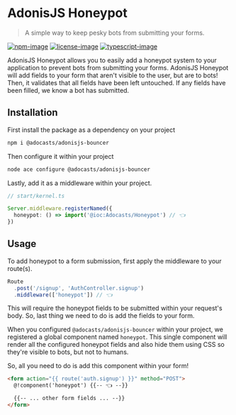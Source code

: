 # AdonisJS Honeypot
> A simple way to keep pesky bots from submitting your forms.

[![npm-image]][npm-url] [![license-image]][license-url] [![typescript-image]][typescript-url]

AdonisJS Honeypot allows you to easily add a honeypot system to your application
to prevent bots from submitting your forms. AdonisJS Honeypot will add fields to your form
that aren't visible to the user, but are to bots! Then, it validates that all fields
have been left untouched. If any fields have been filled, we know a bot has submitted.

## Installation
First install the package as a dependency on your project
```bash
npm i @adocasts/adonisjs-bouncer
```
Then configure it within your project
```bash
node ace configure @adocasts/adonisjs-bouncer
```

Lastly, add it as a middleware within your project.
```typescript
// start/kernel.ts

Server.middleware.registerNamed({
  honeypot: () => import('@ioc:Adocasts/Honeypot') // 👈
})
```

## Usage
To add honeypot to a form submission, 
first apply the middleware to your route(s).
```typescript
Route
  .post('/signup', 'AuthController.signup')
  .middleware(['honeypot']) // 👈
```
This will require the honeypot fields to be submitted within your request's body.
So, last thing we need to do is add the fields to your form.

When you configured `@adocasts/adonisjs-bouncer` within your project,
we registered a global component named `honeypot`. This single component
will render all the configured honeypot fields and also hide them using CSS
so they're visible to bots, but not to humans.

So, all you need to do is add this component within your form!
```html
<form action="{{ route('auth.signup') }}" method="POST">
  @!component('honeypot') {{-- 👈 --}}

  {{-- ... other form fields ... --}}
</form>
```

[npm-image]: https://img.shields.io/npm/v/adonisjs-honeypot.svg?style=for-the-badge&logo=npm
[npm-url]: https://npmjs.org/package/adonisjs-honeypot "npm"

[license-image]: https://img.shields.io/npm/l/adonisjs-honeypot?color=blueviolet&style=for-the-badge
[license-url]: LICENSE.md "license"

[typescript-image]: https://img.shields.io/badge/Typescript-294E80.svg?style=for-the-badge&logo=typescript
[typescript-url]:  "typescript"
